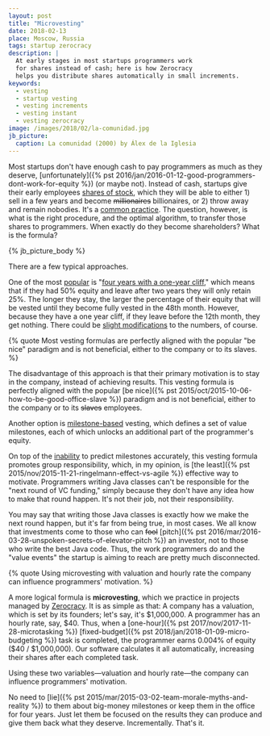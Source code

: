 ```yaml
---
layout: post
title: "Microvesting"
date: 2018-02-13
place: Moscow, Russia
tags: startup zerocracy
description: |
  At early stages in most startups programmers work
  for shares instead of cash; here is how Zerocracy
  helps you distribute shares automatically in small increments.
keywords:
  - vesting
  - startup vesting
  - vesting increments
  - vesting instant
  - vesting zerocracy
image: /images/2018/02/la-comunidad.jpg
jb_picture:
  caption: La comunidad (2000) by Álex de la Iglesia
---
```


Most startups don't have enough cash to pay programmers as much as
they deserve, [unfortunately]({% pst 2016/jan/2016-01-12-good-programmers-dont-work-for-equity %})
(or maybe not). Instead of cash, startups give their early employees
[shares of stock](https://en.wikipedia.org/wiki/Stock#Shares), which they will be able to either 1)
sell in a few years and become <del>millionaires</del> billionaires,
or 2) throw away and remain nobodies. It's a
[common practice](https://www.quora.com/Do-founders-vest/answer/Charlie-Cheever).
The question, however, is what
is the right procedure, and the optimal algorithm, to transfer those shares to programmers.
When exactly do they become shareholders? What is the formula?

<!--more-->

{% jb_picture_body %}

There are a few typical approaches.

One of the most [popular](https://www.feld.com/archives/2005/05/term-sheet-vesting.html) is
"[four years with a one-year cliff](https://thenextweb.com/entrepreneur/2013/07/21/startup-founders-heres-why-vesting-is-your-best-friend/),"
which means that if they had 50% equity and leave after two years
they will only retain 25%. The longer they stay, the larger the percentage of
their equity that will be vested until they become fully vested in the 48th month.
However, because they have a one year cliff, if they leave before the 12th month,
they get nothing. There could be
[slight modifications](https://medium.com/@ipaullee/let-s-revise-the-vesting-schedule-for-startup-founders-and-employees-7817fcb301ea)
to the numbers, of course.

{% quote Most vesting formulas are perfectly aligned with the popular "be nice" paradigm and is not beneficial, either to the company or to its slaves. %}

The disadvantage of this approach is that their primary motivation is
to stay in the company, instead of achieving results. This vesting
formula is perfectly aligned with the popular
[be nice]({% pst 2015/oct/2015-10-06-how-to-be-good-office-slave %})
paradigm and is not beneficial, either to the company or to
its <del>slaves</del> employees.

Another option is [milestone-based](https://techcrunch.com/2015/12/09/milestone-based-vesting-for-startup-founders/)
vesting, which defines a set of value milestones, each of which unlocks
an additional part of the programmer's equity.

On top of the [inability](https://medium.com/swlh/why-milestone-based-agreements-are-bad-for-early-stage-startups-15c759995121)
to predict milestones accurately, this vesting formula
promotes group responsibility, which, in my opinion,
is [the least]({% pst 2015/nov/2015-11-21-ringelmann-effect-vs-agile %})
effective way to motivate. Programmers writing Java classes can't be
responsible for the "next round of VC funding," simply because they
don't have any idea how to make that round happen. It's not their job,
not their responsibility.

You may say that writing those Java classes is exactly how we make the next
round happen, but it's far from being true, in most cases. We all know that
investments come to those who can <del>fool</del>
[pitch]({% pst 2016/mar/2016-03-28-unspoken-secrets-of-elevator-pitch %}) an investor,
not to those who write the best Java code. Thus, the work programmers do
and the "value events" the startup is aiming to reach are pretty much disconnected.

{% quote Using microvesting with valuation and hourly rate the company can influence programmers' motivation. %}

A more logical formula is **microvesting**, which we practice in projects managed
by [Zerocracy](http://www.zerocracy.com). It is as simple as that: A company has
a valuation, which is set by its founders; let's say, it's $1,000,000. A programmer
has an hourly rate, say, $40. Thus, when a [one-hour]({% pst 2017/nov/2017-11-28-microtasking %})
[fixed-budget]({% pst 2018/jan/2018-01-09-micro-budgeting %}) task is completed, the
programmer earns 0.004% of equity ($40 / $1,000,000). Our software calculates
it all automatically, increasing their shares after each completed task.

Using these two variables&mdash;valuation and hourly rate&mdash;the company
can influence programmers' motivation.

No need to [lie]({% pst 2015/mar/2015-03-02-team-morale-myths-and-reality %}) to
them about big-money milestones or keep them in the office
for four years. Just let them be focused on the results they can produce and
give them back what they deserve. Incrementally. That's it.

